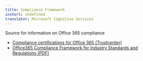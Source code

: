 ```yaml
---
title: Compliance Framework
inshort: undefined
translator: Microsoft Cognitive Services
---
```


Source for information on Office 365 compliance
- [Compliance certifications for Office 365 (Trustcenter)](https://products.office.com/en-us/business/office-365-trust-center-compliance-certifications)
- [Office365 Compliance Framework for Industry Standards and Regulations (PDF)](https://www.google.dk/url?sa=t&rct=j&q=&esrc=s&source=web&cd=1&cad=rja&uact=8&ved=0ahUKEwiVleaMhsDWAhUBOpoKHQmWDHEQFggwMAA&url=http%3A%2F%2Fdownload.microsoft.com&usg=AFQjCNGqqtp_GA4DkPeSvr5MHxJt3GNy1A)

